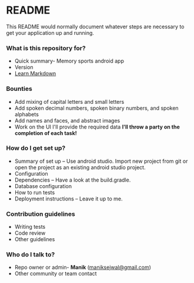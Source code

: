 # README #

This README would normally document whatever steps are necessary to get your application up and running.

### What is this repository for? ###

* Quick summary-
Memory sports android app
* Version
* [Learn Markdown](https://bitbucket.org/tutorials/markdowndemo)

### Bounties ###
* Add mixing of capital letters and small letters
* Add spoken decimal numbers, spoken binary numbers, and spoken alphabets
* Add names and faces, and abstract images
* Work on the UI
I'll provide the required data
**I'll throw a party on the completion of each task!**

### How do I get set up? ###

* Summary of set up – Use android studio. Import new project from git or open the project as an existing android studio project.
* Configuration
* Dependencies – Have a look at the build.gradle.
* Database configuration
* How to run tests
* Deployment instructions – Leave it up to me.

### Contribution guidelines ###

* Writing tests
* Code review
* Other guidelines
### Who do I talk to? ###

* Repo owner or admin-
**Manik** (maniksejwal@gmail.com)
* Other community or team contact
